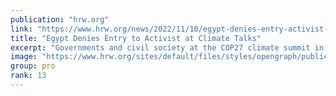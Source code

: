 ```yaml
---
publication: "hrw.org"
link: "https://www.hrw.org/news/2022/11/10/egypt-denies-entry-activist-climate-talks"
title: "Egypt Denies Entry to Activist at Climate Talks"
excerpt: "Governments and civil society at the COP27 climate summit in Egypt are working around the clock to negotiate solutions to the climate crisis that threatens human rights around the world."
image: "https://www.hrw.org/sites/default/files/styles/opengraph/public/media_2022/11/202211afr_egypt_cop27_climate_protest.jpg?h=a130fd67&itok=PMtqChhx"
group: pro
rank: 13
---
```

